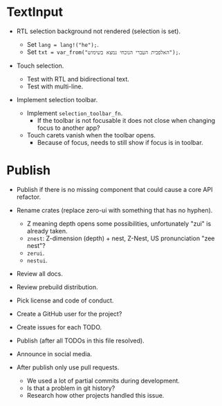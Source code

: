 # TextInput

* RTL selection background not rendered (selection is set).
    - Set `lang = lang!("he");`.
    - Set `txt = var_from("האלפבית העברי הנוכחי נמצא בשימוש");`.

* Touch selection.
    - Test with RTL and bidirectional text.
    - Test with multi-line.

* Implement selection toolbar.
    - Implement `selection_toolbar_fn`.
        - If the toolbar is not focusable it does not close when changing focus to another app?
    - Touch carets vanish when the toolbar opens.
        - Because of focus, needs to still show if focus is in toolbar.

# Publish

* Publish if there is no missing component that could cause a core API refactor.

* Rename crates (replace zero-ui with something that has no hyphen). 
    - Z meaning depth opens some possibilities, unfortunately "zui" is already taken.
    - `znest`: Z-dimension (depth) + nest, Z-Nest, US pronunciation "zee nest"? 
    - `zerui`.
    - `nestui`.

* Review all docs.
* Review prebuild distribution.
* Pick license and code of conduct.
* Create a GitHub user for the project?
* Create issues for each TODO.

* Publish (after all TODOs in this file resolved).
* Announce in social media.

* After publish only use pull requests.
    - We used a lot of partial commits during development.
    - Is that a problem in git history?
    - Research how other projects handled this issue.